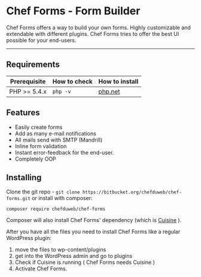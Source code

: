 Chef Forms - Form Builder
===========================

Chef Forms offers a way to build your own forms. Highly customizable and extendable with different plugins. Chef Forms tries to offer the best UI possible for your end-users.


---

## Requirements

| Prerequisite    | How to check | How to install
| --------------- | ------------ | ------------- |
| PHP >= 5.4.x    | `php -v`     | [php.net](http://php.net/manual/en/install.php) |



## Features

* Easily create forms
* Add as many e-mail notifications
* All mails send with SMTP (Mandrill)
* Inline form validation
* Instant error-feedback for the end-user.
* Completely OOP


## Installing

Clone the git repo - `git clone https://bitbucket.org/chefduweb/chef-forms.git` or install with composer:

`composer require chefduweb/chef-forms`

Composer will also install Chef Forms' dependency (which is [Cuisine](https://github.com/chefduweb/cuisine) ).

After you have all the files you need to install Chef Forms like a regular WordPress plugin:

1. move the files to wp-content/plugins
2. get into the WordPress admin and go to plugins
3. Check if Cuisine is running ( Chef Forms needs Cuisine )
4. Activate Chef Forms.

